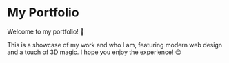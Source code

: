 # My Portfolio

Welcome to my portfolio! 🫡

This is a showcase of my work and who I am, featuring modern web design and a touch of 3D magic. I hope you enjoy the experience! 😊
